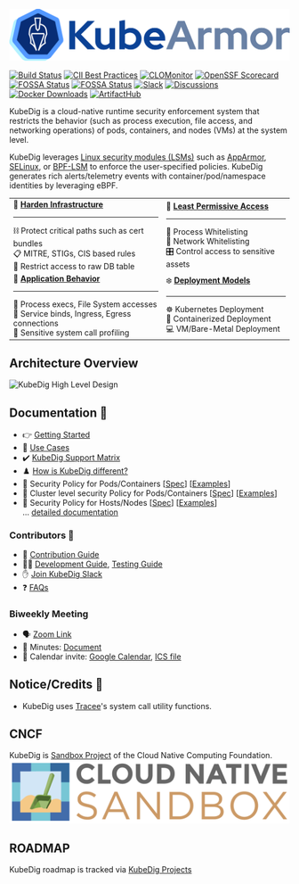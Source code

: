 ![](.gitbook/assets/logo.png)

[![Build Status](https://github.com/zfz-725/KubeDig/actions/workflows/ci-go.yml/badge.svg)](https://github.com/zfz-725/KubeDig/actions/workflows/ci-go.yml/)
[![CII Best Practices](https://bestpractices.coreinfrastructure.org/projects/5401/badge)](https://bestpractices.coreinfrastructure.org/projects/5401)
[![CLOMonitor](https://img.shields.io/endpoint?url=https://clomonitor.io/api/projects/cncf/kubedig/badge)](https://clomonitor.io/projects/cncf/kubedig)
[![OpenSSF Scorecard](https://api.securityscorecards.dev/projects/github.com/zfz-725/kubedig/badge)](https://securityscorecards.dev/viewer/?uri=github.com/zfz-725/KubeDig)
[![FOSSA Status](https://app.fossa.com/api/projects/git%2Bgithub.com%2Fkubedig%2FKubeDig.svg?type=shield&issueType=license)](https://app.fossa.com/projects/git%2Bgithub.com%2Fkubedig%2FKubeDig?ref=badge_shield)
[![FOSSA Status](https://app.fossa.com/api/projects/git%2Bgithub.com%2Fkubedig%2FKubeDig.svg?type=shield&issueType=security)](https://app.fossa.com/projects/git%2Bgithub.com%2Fkubedig%2FKubeDig?ref=badge_shield)
[![Slack](https://img.shields.io/badge/Join%20Our%20Community-Slack-blue)](https://cloud-native.slack.com/archives/C02R319HVL3)
[![Discussions](https://img.shields.io/badge/Got%20Questions%3F-Chat-Violet)](https://github.com/zfz-725/KubeDig/discussions)
[![Docker Downloads](https://img.shields.io/docker/pulls/kubedig/kubedig)](https://hub.docker.com/r/kubedig/kubedig)
[![ArtifactHub](https://img.shields.io/badge/ArtifactHub-KubeDig-blue?logo=artifacthub&labelColor=grey&color=green)](https://artifacthub.io/packages/search?kind=19)

KubeDig is a cloud-native runtime security enforcement system that restricts the behavior \(such as process execution, file access, and networking operations\) of pods, containers, and nodes (VMs) at the system level.

KubeDig leverages [Linux security modules \(LSMs\)](https://en.wikipedia.org/wiki/Linux_Security_Modules) such as [AppArmor](https://en.wikipedia.org/wiki/AppArmor), [SELinux](https://en.wikipedia.org/wiki/Security-Enhanced_Linux), or [BPF-LSM](https://docs.kernel.org/bpf/prog_lsm.html) to enforce the user-specified policies. KubeDig generates rich alerts/telemetry events with container/pod/namespace identities by leveraging eBPF.

|  |   |
|:---|:---|
| :muscle: **[Harden Infrastructure](getting-started/hardening_guide.md)** <hr>:chains: Protect critical paths such as cert bundles <br>:clipboard: MITRE, STIGs, CIS based rules <br>:left_luggage: Restrict access to raw DB table | :ring: **[Least Permissive Access](getting-started/least_permissive_access.md)** <hr>:traffic_light: Process Whitelisting <br>:traffic_light: Network Whitelisting <br>:control_knobs: Control access to sensitive assets |
| :telescope: **[Application Behavior](getting-started/workload_visibility.md)** <hr>:dna: Process execs, File System accesses <br>:compass: Service binds, Ingress, Egress connections <br>:microscope: Sensitive system call profiling | :snowflake: **[Deployment Models](getting-started/deployment_models.md)** <hr>:wheel_of_dharma: Kubernetes Deployment<br>:whale2: Containerized Deployment<br>:computer: VM/Bare-Metal Deployment |

## Architecture Overview

![KubeDig High Level Design](.gitbook/assets/kubedig_overview.png)

## Documentation :notebook:

* :point_right: [Getting Started](getting-started/deployment_guide.md)
* :dart: [Use Cases](getting-started/use-cases/hardening.md)
* :heavy_check_mark: [KubeDig Support Matrix](getting-started/support_matrix.md)
* :chess_pawn: [How is KubeDig different?](getting-started/differentiation.md)
* :scroll: Security Policy for Pods/Containers [[Spec](getting-started/security_policy_specification.md)] [[Examples](getting-started/security_policy_examples.md)]
* :scroll: Cluster level security Policy for Pods/Containers [[Spec](getting-started/cluster_security_policy_specification.md)] [[Examples](getting-started/cluster_security_policy_examples.md)]
* :scroll: Security Policy for Hosts/Nodes [[Spec](getting-started/host_security_policy_specification.md)] [[Examples](getting-started/host_security_policy_examples.md)]<br>
... [detailed documentation](https://docs.kubedig.io/kubedig/)

### Contributors :busts_in_silhouette:

* :blue_book: [Contribution Guide](contribution/contribution_guide.md)
* :technologist: [Development Guide](contribution/development_guide.md), [Testing Guide](contribution/testing_guide.md)
* :raised_hand: [Join KubeDig Slack](https://cloud-native.slack.com/archives/C02R319HVL3)
* :question: [FAQs](getting-started/FAQ.md)

### Biweekly Meeting

- :speaking_head: [Zoom Link](http://zoom.kubedig.io)
- :page_facing_up: Minutes: [Document](https://docs.google.com/document/d/1IqIIG9Vz-PYpbUwrH0u99KYEM1mtnYe6BHrson4NqEs/edit)
- :calendar: Calendar invite: [Google Calendar](http://www.google.com/calendar/event?action=TEMPLATE&dates=20220210T150000Z%2F20220210T153000Z&text=KubeDig%20Community%20Call&location=&details=%3Ca%20href%3D%22https%3A%2F%2Fdocs.google.com%2Fdocument%2Fd%2F1IqIIG9Vz-PYpbUwrH0u99KYEM1mtnYe6BHrson4NqEs%2Fedit%22%3EMinutes%20of%20Meeting%3C%2Fa%3E%0A%0A%3Ca%20href%3D%22%20http%3A%2F%2Fzoom.kubedig.io%22%3EZoom%20Link%3C%2Fa%3E&recur=RRULE:FREQ=WEEKLY;INTERVAL=2;BYDAY=TH&ctz=Asia/Calcutta), [ICS file](getting-started/resources/KubeDigMeetup.ics)

## Notice/Credits :handshake:

- KubeDig uses [Tracee](https://github.com/aquasecurity/tracee/)'s system call utility functions.

## CNCF

KubeDig is [Sandbox Project](https://www.cncf.io/projects/kubedig/) of the Cloud Native Computing Foundation.
![CNCF SandBox Project](.gitbook/assets/cncf-sandbox.png)

## ROADMAP

KubeDig roadmap is tracked via [KubeDig Projects](https://github.com/orgs/kubedig/projects?query=is%3Aopen)
